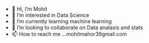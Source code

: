 - 👋 Hi, I’m Mohit
- 👀 I’m interested in Data Science
- 🌱 I’m currently learning machine learning
- 💞️ I’m looking to collaborate on Data analasis and stats
- 📫 How to reach me ...mohitmahor39gmail.com

<!---
MohitMahor39/MohitMahor39 is a ✨ special ✨ repository because its `README.md` (this file) appears on your GitHub profile.
You can click the Preview link to take a look at your changes.
--->
